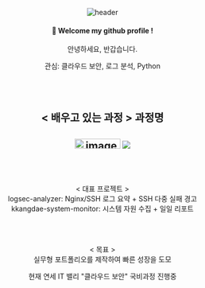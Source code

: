 <div align="center"> 

![header](https://capsule-render.vercel.app/api?type=cylinder&color=000000&height=150&section=header&text=hankdycoding&fontColor=ffffff&fontSize=70&animation=fadeIn&fontAlignY=55)
####  :wave: Welcome my github profile !

안녕하세요, 반갑습니다. 

관심: 클라우드 보안, 로그 분석, Python

<br/>
<br/>

< 배우고 있는 과정 >
과정명
-----------------------------------------------------------------------------------------------------------------------------------------------------------------------------------------------------------------------------------------
<img width="92" height="20" alt="image" src="https://github.com/user-attachments/assets/697965ee-aa5a-4ef5-910c-03b94e909530" />  <img src="https://img.shields.io/badge/github-181717?style=for-the-badge&logo=github&logoColor=white">
-----------------------------------------------------------------------------------------------------------------------------------------------------------------------------------------------------------------------------------------
<br/>
<br/>

< 대표 프로젝트 >
<br/>
logsec-analyzer: Nginx/SSH 로그 요약 + SSH 다중 실패 경고
<br/>
kkangdae-system-monitor: 시스템 자원 수집 + 일일 리포트

<br/>
<br/>

< 목표 >
<br/>
실무형 포트폴리오를 제작하여 빠른 성장을 도모

현재 연세 IT 밸리 "클라우드 보안" 국비과정 진행중
